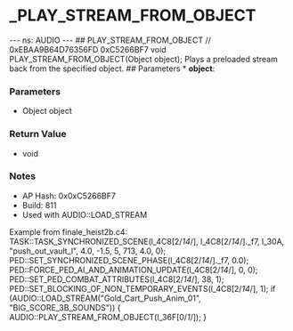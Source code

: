 # _PLAY_STREAM_FROM_OBJECT

--- ns: AUDIO --- ## PLAY_STREAM_FROM_OBJECT  // 0xEBAA9B64D76356FD 0xC5266BF7 void PLAY_STREAM_FROM_OBJECT(Object object);  Plays a preloaded stream back from the specified object.  ## Parameters * **object**:

### Parameters
* Object object

### Return Value
* void

### Notes
* AP Hash: 0x0xC5266BF7
* Build: 811
* Used with AUDIO::LOAD_STREAM

Example from finale_heist2b.c4:
TASK::TASK_SYNCHRONIZED_SCENE(l_4C8[2/*14*/], l_4C8[2/*14*/]._f7, l_30A, "push_out_vault_l", 4.0, -1.5, 5, 713, 4.0, 0);
                    PED::SET_SYNCHRONIZED_SCENE_PHASE(l_4C8[2/*14*/]._f7, 0.0);
                    PED::FORCE_PED_AI_AND_ANIMATION_UPDATE(l_4C8[2/*14*/], 0, 0);
                    PED::SET_PED_COMBAT_ATTRIBUTES(l_4C8[2/*14*/], 38, 1);
                    PED::SET_BLOCKING_OF_NON_TEMPORARY_EVENTS(l_4C8[2/*14*/], 1);
                    if (AUDIO::LOAD_STREAM("Gold_Cart_Push_Anim_01", "BIG_SCORE_3B_SOUNDS")) {
                        AUDIO::PLAY_STREAM_FROM_OBJECT(l_36F[0/*1*/]);
                    }

